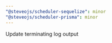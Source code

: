 ```yaml
---
"@steveojs/scheduler-sequelize": minor
"@steveojs/scheduler-prisma": minor
---
```


Update terminating log output
